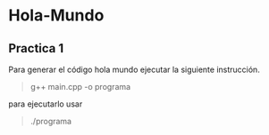 # Hola-Mundo

## Practica 1
Para generar el código hola mundo ejecutar la siguiente instrucción.
>g++ main.cpp -o programa

para ejecutarlo usar
>./programa
